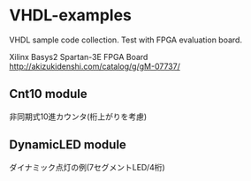 # VHDL-examples
VHDL sample code collection.
Test with FPGA evaluation board.

Xilinx Basys2 Spartan-3E FPGA Board
http://akizukidenshi.com/catalog/g/gM-07737/

## Cnt10 module
非同期式10進カウンタ(桁上がりを考慮)

## DynamicLED module
ダイナミック点灯の例(7セグメントLED/4桁)
